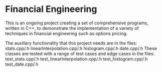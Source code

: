 # Financial Engineering
 This is an ongoing project creating a set of comprehensive programs, written in C++, to demonstrate the implementation of a variety of techniques in financial engineering such as options pricing.

The auxillary functionality that this project needs are in the files:
	stats.cpp/.h
	linearInterpolation.cpp/.h
	histogram.cpp/.h
	date.cpp/.h
These classes are tested with a range of test cases and edge cases in the files:
	test_stats.cpp/.h
	test_linearInterpolation.cpp/.h
	test_histogram.cpp/.h
	test_date.cpp/.h